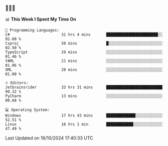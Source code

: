 ### 👋👋👋
<!--START_SECTION:waka-->
📊 **This Week I Spent My Time On** 

```text
💬 Programming Languages: 
C#                       31 hrs 4 mins       ███████████████████████░░   92.08 % 
Csproj                   50 mins             █░░░░░░░░░░░░░░░░░░░░░░░░   02.50 % 
TypeScript               29 mins             ░░░░░░░░░░░░░░░░░░░░░░░░░   01.46 % 
YAML                     21 mins             ░░░░░░░░░░░░░░░░░░░░░░░░░   01.06 % 
XML                      20 mins             ░░░░░░░░░░░░░░░░░░░░░░░░░   01.00 % 

🔥 Editors: 
Jetbrainsrider           33 hrs 31 mins      █████████████████████████   99.32 % 
PyCharm                  13 mins             ░░░░░░░░░░░░░░░░░░░░░░░░░   00.68 % 

💻 Operating System: 
Windows                  17 hrs 43 mins      █████████████░░░░░░░░░░░░   52.51 % 
Linux                    16 hrs 1 min        ████████████░░░░░░░░░░░░░   47.49 % 
```


 Last Updated on 16/10/2024 17:40:33 UTC
<!--END_SECTION:waka-->

